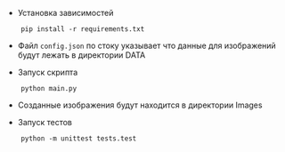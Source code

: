 - Установка зависимостей
```
    pip install -r requirements.txt
```
- Файл `config.json` по стоку указывает что данные для изображений будут лежать в директории DATA

- Запуск скрипта
```
    python main.py 
```

- Созданные изображения будут находится в директории Images

- Запуск тестов
```
    python -m unittest tests.test
```
 

